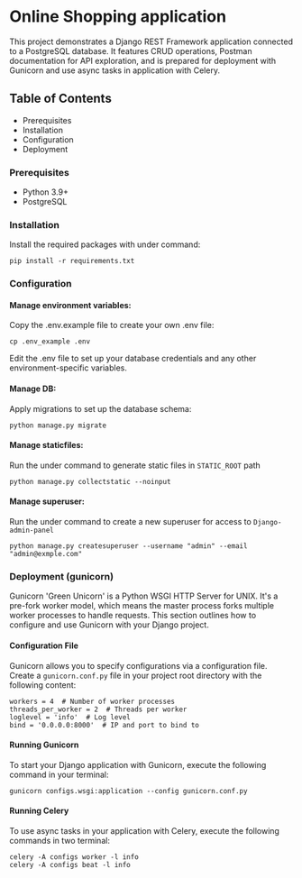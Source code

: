 # Online Shopping application
This project demonstrates a Django REST Framework application connected to a PostgreSQL database. It features CRUD operations, Postman documentation for API exploration, and is prepared for deployment with Gunicorn and use async tasks in application with Celery.

## Table of Contents
- Prerequisites
- Installation
- Configuration
- Deployment

### Prerequisites
- Python 3.9+
- PostgreSQL

### Installation
Install the required packages with under command:
```
pip install -r requirements.txt
```

### Configuration
#### Manage environment variables:
Copy the .env.example file to create your own .env file:
```
cp .env_example .env

```
Edit the .env file to set up your database credentials and any other environment-specific variables.
#### Manage DB:
Apply migrations to set up the database schema:
```
python manage.py migrate
```
#### Manage staticfiles:
Run the under command to generate static files in `STATIC_ROOT` path
```
python manage.py collectstatic --noinput
```
#### Manage superuser:
Run the under command to create a new superuser for access to `Django-admin-panel`
```
python manage.py createsuperuser --username "admin" --email "admin@exmple.com"
```

### Deployment (gunicorn)
Gunicorn 'Green Unicorn' is a Python WSGI HTTP Server for UNIX. It's a pre-fork worker model, which means the master process forks multiple worker processes to handle requests. This section outlines how to configure and use Gunicorn with your Django project.
#### Configuration File
Gunicorn allows you to specify configurations via a configuration file. Create a `gunicorn.conf.py` file in your project root directory with the following content:
```
workers = 4  # Number of worker processes
threads_per_worker = 2  # Threads per worker
loglevel = 'info'  # Log level
bind = '0.0.0.0:8000'  # IP and port to bind to
```
#### Running Gunicorn
To start your Django application with Gunicorn, execute the following command in your terminal:
```
gunicorn configs.wsgi:application --config gunicorn.conf.py
```
#### Running Celery
To use async tasks in your application with Celery, execute the following commands in two terminal:
```
celery -A configs worker -l info
celery -A configs beat -l info
```

